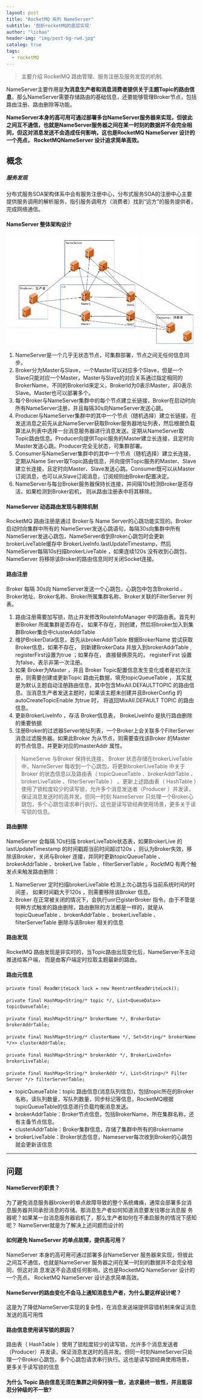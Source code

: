 ```yaml
---
layout: post
title: "RocketMQ 系列 NameServer"
subtitle: '刨析rocketMQ的底层实现'
author: "lichao"
header-img: "img/post-bg-rwd.jpg"
catalog: true
tags:
  - rocketMQ
---
```


> 主要介绍 RocketMQ 路由管理、服务注册及服务发现的机制.

NameServer主要作用是**为消息生产者和消息消费者提供关于主题Topic的路由信息**，那么NameServer需要存储路由的基础信息，还要能够管理Broker节点，包括路由注册、路由删除等功能。

**NameServer本身的高可用可通过部署多台NameServer服务器来实现，但彼此之间互不通信，也就是NameServer服务器之间在某一时刻的数据并不会完全相同，但这对消息发送不会造成任何影响，这也是RocketMQ NameServer 设计的一个亮点， RocketMQNameServer 设计追求简单高效。**

## 概念
##### 服务发现
分布式服务SOA架构体系中会有服务注册中心，分布式服务SOA的注册中心主要提供服务调用的解析服务，指引服务调用方（消费者）找到“远方”的服务提供者，完成网络通信。

#### NameServer 整体架构设计
![存储概览](/img/rocketmq/framework2.png)
1. NameServer是一个几乎无状态节点，可集群部署，节点之间无任何信息同步。
2. Broker分为Master与Slave，一个Master可以对应多个Slave，但是一个Slave只能对应一个Master，Master与Slave的对应关系通过指定相同的BrokerName，不同的BrokerId来定义，BrokerId为0表示Master，非0表示Slave。Master也可以部署多个。
3. 每个Broker与NameServer集群中的每个节点建立长链接，Broker在启动时向所有NameServer注册，并且每隔30s向NameServer发送心跳。
4. Producer与NameServer集群中的其中一个节点（随机选择）建立长链接，在发送消息之前先从此NameServer获取Broker服务器地址列表，然后根据负载算法从列表中选择一台消息服务器进行消息发送。定期从NameServer取Topic路由信息。Producer向提供Topic服务的Master建立长连接，且定时向Master发送心跳。Producer完全无状态，可集群部署。
6. Consumer与NameServer集群中的其中一个节点（随机选择）建立长连接，定期从Name Server取Topic路由信息，并向提供Topic服务的Master、Slave建立长连接，且定时向Master、Slave发送心跳。Consumer既可以从Master订阅消息，也可以从Slave订阅消息，订阅规则由Broker配置决定。
7. NameServer与每台Broker服务器保持长连接，并间隔10s检测Broker是否存活，如果检测到Broker宕机， 则从路由注册表中将其移除。

#### NameServer 动态路由发现与剔除机制
RocketMQ 路由注册是通过 Broker与 Name Server的心跳功能实现的。Broker启动时向集群中所有的 NameServer发送心跳语句，每隔30s向集群中所有NameServer发送心跳包，NameServer收到Broker心跳包时会更新 brokerLiveTable缓存中 BrokerLivelnfo.lastUpdateTimestamp，然后 NameServer每隔10s扫描brokerLiveTable ，如果连续120s 没有收到心跳包，NameServer 将移除该Broker的路由信息同时关闭Socket连接。

#### 路由注册
Broker 每隔 30s向 NameServer发送一个心跳包，心跳包中包含BrokerId 、Broker地址、Broker名称、Broker所属集群名称、Broker关联的FilterServer 列表。
1. 路由注册需要加写锁，防止并发修改RoutelnfoManager 中的路由表。首先判断Broker 所属集群是否存在， 如果不存在，则创建，然后将broker加入到集群Broker集合中clusterAddrTable
2. 维护BrokerData信息，首先从brokerAddrTable 根据BrokerName 尝试获取Broker信息，如果不存在， 则新建BrokerData 并放入到brokerAddrTable , registerFirst设置为true ；如果存在， 直接替换原先的， registerFirst 设置为false，表示非第一次注册。
3. 如果 Broker为Master ，并且 Broker Topic配置信息发生变化或者是初次注册，则需要创建或更新Topic 路由元数据，填充topicQueueTable ， 其实就是为默认主题自动注册路由信息，其中包含MixAII.DEFAULTTOPIC 的路由信息。当消息生产者发送主题时，如果该主题未创建并且BrokerConfig 的autoCreateTopicEnable 为true 时， 将返回MixAII.DEFAULT TOPIC 的路由信息。
4. 更新BrokerLivelnfo ，存活 Broker信息表， BrokeLivelnfo 是执行路由删除的重要依据
5. 注册Broker的过滤器Server地址列表，一个Broker上会关联多个FilterServer消息过滤服务器。如果此Broker 为从节点，则需要查找该Broker 的Master 的节点信息，并更新对应的masterAddr 属性。

> NameServe 与Broker 保持长连接， Broker 状态存储在brokerLiveTable 中，NameServer 每收到一个心跳包，将更新brokerLiveTable 中关于Broker 的状态信息以及路由表（ topicQueueTable 、brokerAddrTable 、brokerLiveTable 、filterServerTable ） 。更新上述路由表（ HashTable ）使用了锁粒度较少的读写锁，允许多个消息发送者（Producer ）并发读，保证消息发送时的高并发。但同一时刻 NameServer 只处理一个Broker心跳包，多个心跳包请求串行执行。这也是读写锁经典使用场景，更多关于读写锁的信息。
#### 路由删除
NameServer 会每隔 1Os扫描 brokerLiveTable状态表，如果BrokerLive 的lastUpdateTimestamp 的时间戳距当前时间超过120s ，则认为Broker失效，移除该Broker，关闭与Broker 连接，并同时更新topicQueueTable 、brokerAddrTable 、brokerLive Table 、filterServerTable 。RocktMQ 有两个触发点来触发路由删除：
1. NameServer 定时扫描brokerLiveTable 检测上次心跳包与当前系统时间的时间差，
如果时间戳大于120s ，则需要移除该Broker 信息。
2. Broker 在正常被关闭的情况下，会执行unr巳gisterBroker 指令。由于不管是何种方式触发的路由删除，路由删除的方法都是一样的，就是从topicQueueTable 、brokerAddrTable 、brokerLiveTable 、filterServerTable 删除与该Broker 相关的信息

#### 路由发现
RocketMQ 路由发现是非实时的，当Topic路由出现变化后，NameServer不主动推送给客户端， 而是由客户端定时拉取主题最新的路由。
#### 路由元信息
```
private final ReadWriteLock lock = new ReentrantReadWriteLock();

private final HashMap<String/* topic */, List<QueueData>> topicQueueTable;

private final HashMap<String/* brokerName */, BrokerData> brokerAddrTable;

private final HashMap<String/* clusterName */, Set<String/* brokerName */>> clusterAddrTable;

private final HashMap<String/* brokerAddr */, BrokerLiveInfo> brokerLiveTable;

private final HashMap<String/* brokerAddr */, List<String>/* Filter Server */> filterServerTable;
```
* topicQueueTable：topic 路由信息(消息队列信息)，包括topic所在的Broker名称，读队列数量，写队列数量，同步标记等信息，RocketMQ根据topicQueueTable的信息进行负载均衡消息发送。
* brokerAddrTable：Broker节点信息，包括BrokerName，所在集群名称，还有主备节点信息。
* clusterAddrTable：Broker集群信息，存储了集群中所有的Brokername
* brokerLiveTable：Broker状态信息，Nameserver每次收到Broker的心跳包就会更新该信息

----
## 问题

#### NameServer的职责？
为了避免消息服务器broker的单点故障导致的整个系统瘫痪，通常会部署多台消息服务器共同承担消息的存储。那消息生产者如何知道消息要发往哪台消息服
务器呢？如果某一台消息服务器宕机了，那么生产者如何在不重启服务的情况下感知呢？ NameServer就是为了解决上述问题而设计的
#### 如何避免 NameServer 的单点故障，提供高可用？
NameServer 本身的高可用可通过部署多台NameServer 服务器来实现，但彼此之间互不通信，也就是NameServer 服务器之间在某一时刻的数据并不会完全相同，但这对消 息发送不会造成任何影响，这也是RocketMQ NameServer 设计的一个亮点， RocketMQ NameServer 设计追求简单高效。
#### NameServer的路由变化不会马上通知消息生产者，为什么要这样设计呢？
这是为了降低NameServer实现的复杂性，在消息发送端提供容错机制来保证消息发送的高可用性

#### 路由信息使用读写锁的原因？
路由表（ HashTable ）使用了锁粒度较少的读写锁，允许多个消息发送者（Producer）并发读，保证消息发送时的高并发。但同一时刻NameServer只处理一个Broker心跳包，多个心跳包请求串行执行。这也是读写锁经典使用场景，更多关于读写锁的信息

####  为什么 Topic 路由信息无须在集群之间保持强一致，追求最终一致性，并且能容忍分钟级的不一致?
